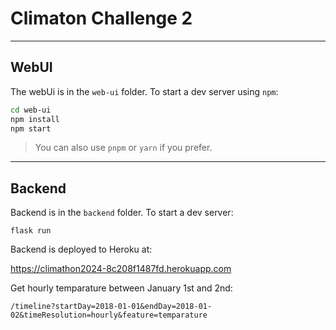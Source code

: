 # Climaton Challenge 2

---

## WebUI

The webUi is in the `web-ui` folder. To start a dev server using `npm`:

```bash
cd web-ui
npm install
npm start
```

> You can also use `pnpm` or `yarn` if you prefer.

---

## Backend

Backend is in the `backend` folder. To start a dev server:

```. .venv/bin/activate
flask run
```

Backend is deployed to Heroku at:

https://climathon2024-8c208f1487fd.herokuapp.com

Get hourly temparature between January 1st and 2nd:

`/timeline?startDay=2018-01-01&endDay=2018-01-02&timeResolution=hourly&feature=temparature`

